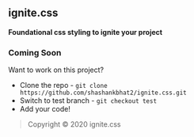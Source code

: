 ## ignite.css

**Foundational css styling to ignite your project**

### Coming Soon 

Want to work on this project? 

- Clone the repo - `git clone  https://github.com/shashankbhat2/ignite.css.git`
- Switch to test branch -  `git checkout test`
- Add your code!

> Copyright © 2020 ignite.css
